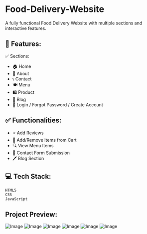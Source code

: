 # Food-Delivery-Website
A fully functional Food Delivery Website with multiple sections and interactive features.   

## 📌 Features:  
✅ Sections: 
- 🏠 Home  
- 📖 About  
- 📞 Contact  
- 🍽️ Menu
- 🛍️ Product
- 📝 Blog  
- 🔐 Login / Forgot Password / Create Account  

## ✅ Functionalities:  
- ⭐ Add Reviews  
- 🛒 Add/Remove Items from Cart  
- 🔍 View Menu Items  
- 📩 Contact Form Submission  
- 🖊️ Blog Section  

## 💻 Tech Stack:
    HTML5
    CSS
    JavaScript  

## Project Preview:
![Image](https://github.com/user-attachments/assets/9bc91c6d-39c5-4077-8ccd-3f1d9a6853c5)
![Image](https://github.com/user-attachments/assets/6343fdc3-963d-49ad-af11-bf4c01bd77f6)
![Image](https://github.com/user-attachments/assets/5388394e-6b04-4d5f-8cb0-fc0b3c901a30)
![Image](https://github.com/user-attachments/assets/40b519fd-b874-43b0-9dbb-b18fe255d938)
![Image](https://github.com/user-attachments/assets/02d10796-bdd3-4c1a-a924-70c0cd8e9e88)
![Image](https://github.com/user-attachments/assets/9c4f10d5-a13e-4f7d-afed-29686920e6af)




